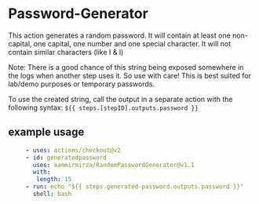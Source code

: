 # Password-Generator

This action generates a random password.
It will contain at least one non-capital, one capital, one number and one special character.
It will not contain similar characters (like I & l)

Note: There is a good chance of this string being exposed somewhere in the logs when another step uses it. So use with care! This is best suited for lab/demo purposes or temporary passwords.

To use the created string, call the output in a separate action with the following syntax:
```${{ steps.[stepID].outputs.password }}```

## example usage

```yml
     - uses: actions/checkout@v2
     - id: generatedpassword
       uses: aammirmirza/RandomPasswordGenerator@v1.1
       with:
        length: 15
     - run: echo "${{ steps.generated-password.outputs.password }}"
       shell: bash
```
